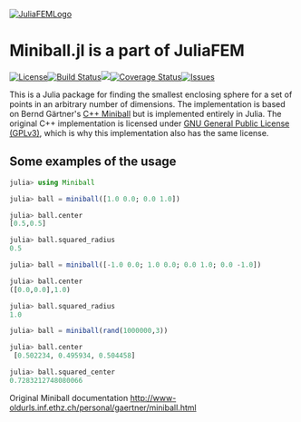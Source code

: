 [![JuliaFEMLogo](https://github.com/JuliaFEM/JuliaFEM.jl/blob/master/docs/logo/JuliaFEMLogo_128x128.png)](http://www.juliafem.org)

# Miniball.jl is a part of JuliaFEM

[![License](https://img.shields.io/github/license/JuliaFEM/Miniball.jl.svg?branch=master)](https://github.com/JuliaFEM/Miniball.jl/blob/master/LICENSE.md)[![Build Status](https://travis-ci.org/JuliaFEM/Miniball.jl.svg?branch=master)](https://travis-ci.org/JuliaFEM/Miniball.jl)[![](https://img.shields.io/badge/docs-latest-blue.svg)](http://juliafem.org/Miniball.jl/latest/)[![Coverage Status](https://coveralls.io/repos/github/JuliaFEM/Miniball.jl/badge.svg?branch=master)](https://coveralls.io/github/JuliaFEM/Miniball.jl?branch=master)[![Issues](https://img.shields.io/github/issues/JuliaFEM/Miniball.jl.svg?branch=master)](https://github.com/JuliaFEM/Miniball.jl/issues)

This is a Julia package for finding the smallest enclosing sphere for a set of points in an arbitrary number of dimensions.  The implementation is based on Bernd Gärtner's [C++ Miniball](https://www.inf.ethz.ch/personal/gaertner/miniball.html) but is implemented entirely in Julia.  The original C++ implementation is licensed under [GNU General Public License (GPLv3)](http://www.gnu.org/copyleft/gpl.html), which is why this implementation also has the same license.

## Some examples of the usage

```julia
julia> using Miniball

julia> ball = miniball([1.0 0.0; 0.0 1.0])

julia> ball.center
[0.5,0.5]

julia> ball.squared_radius
0.5

julia> ball = miniball([-1.0 0.0; 1.0 0.0; 0.0 1.0; 0.0 -1.0])

julia> ball.center
([0.0,0.0],1.0)

julia> ball.squared_radius
1.0

julia> ball = miniball(rand(1000000,3))

julia> ball.center
 [0.502234, 0.495934, 0.504458]

julia> ball.squared_center
0.7283212748080066

```
Original Miniball documentation http://www-oldurls.inf.ethz.ch/personal/gaertner/miniball.html
